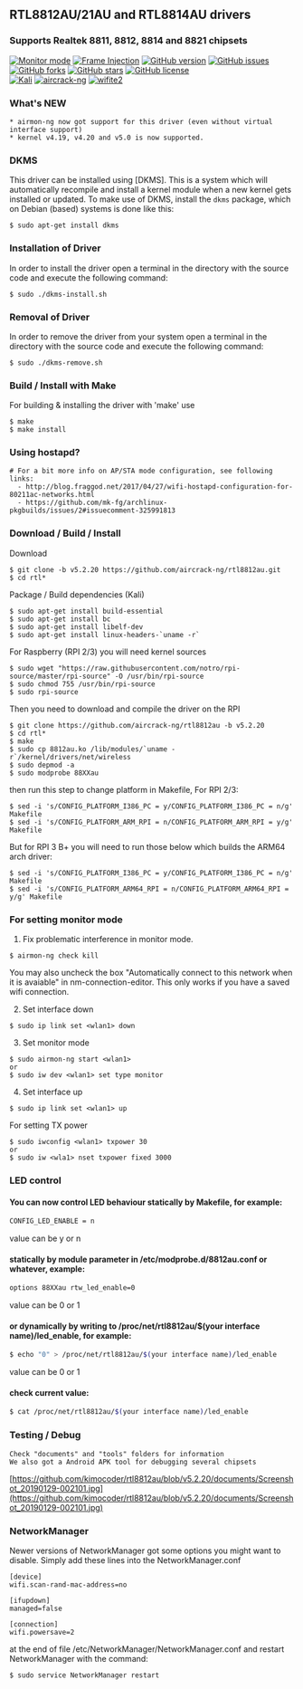 ## RTL8812AU/21AU and RTL8814AU drivers
### Supports Realtek 8811, 8812, 8814 and 8821 chipsets

[![Monitor mode](https://img.shields.io/badge/monitor%20mode-working-brightgreen.svg)](#)
[![Frame Injection](https://img.shields.io/badge/frame%20injection-working-brightgreen.svg)](#)
[![GitHub version](https://badge.fury.io/gh/aircrack-ng%2Frtl8812au.svg)](https://badge.fury.io/gh/aircrack-ng%2Frtl8812au)
[![GitHub issues](https://img.shields.io/github/issues/aircrack-ng/rtl8812au.svg)](https://github.com/aircrack-ng/rtl8812au/issues)
[![GitHub forks](https://img.shields.io/github/forks/aircrack-ng/rtl8812au.svg)](https://github.com/aircrack-ng/rtl8812au/network)
[![GitHub stars](https://img.shields.io/github/stars/aircrack-ng/rtl8812au.svg)](https://github.com/aircrack-ng/rtl8812au/stargazers)
[![GitHub license](https://img.shields.io/github/license/aircrack-ng/rtl8812au.svg)](https://github.com/aircrack-ng/rtl8812au/blob/master/LICENSE)
<br>
[![Kali](https://img.shields.io/badge/Kali-supported-blue.svg)](https://www.kali.org)
[![aircrack-ng](https://img.shields.io/badge/aircrack--ng-supported-blue.svg)](https://github.com/aircrack-ng/aircrack-ng)
[![wifite2](https://img.shields.io/badge/wifite2-supported-blue.svg)](https://github.com/derv82/wifite2)

### What's NEW
```
* airmon-ng now got support for this driver (even without virtual interface support)
* kernel v4.19, v4.20 and v5.0 is now supported.
```

### DKMS
This driver can be installed using [DKMS]. This is a system which will automatically recompile and install a kernel module when a new kernel gets installed or updated. To make use of DKMS, install the `dkms` package, which on Debian (based) systems is done like this:
```
$ sudo apt-get install dkms
```

### Installation of Driver
In order to install the driver open a terminal in the directory with the source code and execute the following command:
```
$ sudo ./dkms-install.sh
```

### Removal of Driver
In order to remove the driver from your system open a terminal in the directory with the source code and execute the following command:
```
$ sudo ./dkms-remove.sh
```

### Build / Install with Make
For building & installing the driver with 'make' use
```
$ make
$ make install
```

### Using hostapd?
```
# For a bit more info on AP/STA mode configuration, see following links:
  - http://blog.fraggod.net/2017/04/27/wifi-hostapd-configuration-for-80211ac-networks.html
  - https://github.com/mk-fg/archlinux-pkgbuilds/issues/2#issuecomment-325991813
```

### Download / Build / Install
Download
```
$ git clone -b v5.2.20 https://github.com/aircrack-ng/rtl8812au.git
$ cd rtl*
```
Package / Build dependencies (Kali)
```
$ sudo apt-get install build-essential
$ sudo apt-get install bc
$ sudo apt-get install libelf-dev
$ sudo apt-get install linux-headers-`uname -r`
```
For Raspberry (RPI 2/3) you will need kernel sources
```
$ sudo wget "https://raw.githubusercontent.com/notro/rpi-source/master/rpi-source" -O /usr/bin/rpi-source
$ sudo chmod 755 /usr/bin/rpi-source
$ sudo rpi-source 
```
Then you need to download and compile the driver on the RPI
```
$ git clone https://github.com/aircrack-ng/rtl8812au -b v5.2.20
$ cd rtl*
$ make
$ sudo cp 8812au.ko /lib/modules/`uname -r`/kernel/drivers/net/wireless
$ sudo depmod -a
$ sudo modprobe 88XXau
```
then run this step to change platform in Makefile, For RPI 2/3:
```
$ sed -i 's/CONFIG_PLATFORM_I386_PC = y/CONFIG_PLATFORM_I386_PC = n/g' Makefile
$ sed -i 's/CONFIG_PLATFORM_ARM_RPI = n/CONFIG_PLATFORM_ARM_RPI = y/g' Makefile
```
But for RPI 3 B+ you will need to run those below
which builds the ARM64 arch driver:
```
$ sed -i 's/CONFIG_PLATFORM_I386_PC = y/CONFIG_PLATFORM_I386_PC = n/g' Makefile
$ sed -i 's/CONFIG_PLATFORM_ARM64_RPI = n/CONFIG_PLATFORM_ARM64_RPI = y/g' Makefile
```

### For setting monitor mode
  1. Fix problematic interference in monitor mode. 
  ```
  $ airmon-ng check kill
  ```
  You may also uncheck the box "Automatically connect to this network when it is avaiable" in nm-connection-editor. This only works if you have a saved wifi connection.
  
  2. Set interface down
  ```
  $ sudo ip link set <wlan1> down
  ``` 
  3. Set monitor mode
  ```
  $ sudo airmon-ng start <wlan1>
  or
  $ sudo iw dev <wlan1> set type monitor
  ```
  4. Set interface up
  ```
  $ sudo ip link set <wlan1> up
  ```
For setting TX power
```
$ sudo iwconfig <wlan1> txpower 30
or
$ sudo iw <wla1> nset txpower fixed 3000
```
### LED control

#### You can now control LED behaviour statically by Makefile, for example:

```sh
CONFIG_LED_ENABLE = n
```
value can be y or n

#### statically by module parameter in /etc/modprobe.d/8812au.conf or whatever, example:

```sh
options 88XXau rtw_led_enable=0
```
value can be 0 or 1


#### or dynamically by writing to /proc/net/rtl8812au/$(your interface name)/led_enable, for example:

```sh
$ echo "0" > /proc/net/rtl8812au/$(your interface name)/led_enable
```
value can be 0 or 1

#### check current value:

```sh
$ cat /proc/net/rtl8812au/$(your interface name)/led_enable
```

### Testing / Debug
```
Check "documents" and "tools" folders for information
We also got a Android APK tool for debugging several chipsets
```
[https://github.com/kimocoder/rtl8812au/blob/v5.2.20/documents/Screenshot_20190129-002101.jpg](https://github.com/kimocoder/rtl8812au/blob/v5.2.20/documents/Screenshot_20190129-002101.jpg)

### NetworkManager

Newer versions of NetworkManager got some options you might want to disable.
Simply add these lines into the NetworkManager.conf
```
[device]
wifi.scan-rand-mac-address=no

[ifupdown]
managed=false

[connection]
wifi.powersave=2
```
at the end of file /etc/NetworkManager/NetworkManager.conf and restart NetworkManager with the command:
```
$ sudo service NetworkManager restart
```
